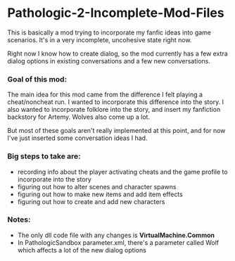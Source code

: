 # Pathologic-2-Incomplete-Mod-Files

This is basically a mod trying to incorporate my fanfic ideas into game scenarios. It's in a very incomplete, uncohesive state right now. 

Right now I know how to create dialog, so the mod currently has a few extra dialog options in existing conversations and a few new conversations. 

### Goal of this mod:
The main idea for this mod came from the difference I felt playing a cheat/noncheat run. I wanted to incorporate this difference into the story. I also wanted to incorporate folklore into the story, and insert my fanfiction backstory for Artemy. Wolves also come up a lot. 

But most of these goals aren't really implemented at this point, and for now I've just inserted some conversation ideas I had.

### Big steps to take are:
* recording info about the player activating cheats and the game profile to incorporate into the story
* figuring out how to alter scenes and character spawns
* figuring out how to make new items and add item effects
* figuring out how to create and add new characters

### Notes:
* The only dll code file with any changes is **VirtualMachine.Common**
*  In PathologicSandbox parameter.xml, there's a parameter called Wolf which affects a lot of the new dialog options
